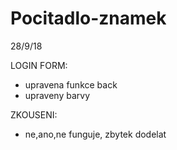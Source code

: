 # Pocitadlo-znamek



28/9/18

LOGIN FORM:
  - upravena funkce back
  - upraveny barvy

ZKOUSENI:
  - ne,ano,ne funguje, zbytek dodelat
